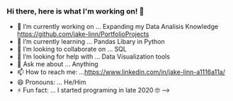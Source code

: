 ### Hi there, here is what I'm working on!  👋



- 🔭 I’m currently working on ... Expanding my Data Analisis Knowledge https://github.com/jake-linn/PortfolioProjects
- 🌱 I’m currently learning ... Pandas Libary in Python 
- 👯 I’m looking to collaborate on ... SQL
- 🤔 I’m looking for help with ... Data Visualization tools
- 💬 Ask me about ... Anything
- 📫 How to reach me: ...https://www.linkedin.com/in/jake-linn-a1116a11a/ 
- 😄 Pronouns: ... He/Him
- ⚡ Fun fact: ... I started programing in late 2020 🤓 
-->
